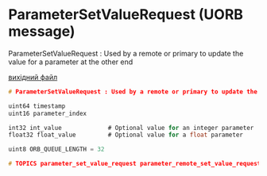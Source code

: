 # ParameterSetValueRequest (UORB message)

ParameterSetValueRequest : Used by a remote or primary to update the value for a parameter at the other end

[вихідний файл](https://github.com/PX4/PX4-Autopilot/blob/main/msg/ParameterSetValueRequest.msg)

```c
# ParameterSetValueRequest : Used by a remote or primary to update the value for a parameter at the other end

uint64 timestamp
uint16 parameter_index

int32 int_value             # Optional value for an integer parameter
float32 float_value         # Optional value for a float parameter

uint8 ORB_QUEUE_LENGTH = 32

# TOPICS parameter_set_value_request parameter_remote_set_value_request parameter_primary_set_value_request

```
